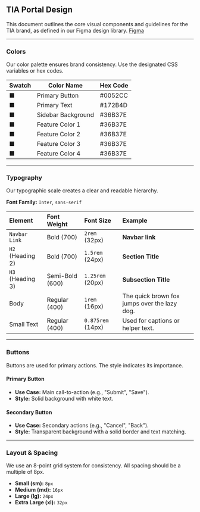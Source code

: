 ## TIA Portal Design

This document outlines the core visual components and guidelines for the TIA brand, as defined in our Figma design library. [Figma](https://www.figma.com/design/SQkuopu65w0X8XLSkmJZr8/TIA-design?node-id=7-30&p=f&t=ZGmVAEevszpWfPd0-0)

---
### Colors

Our color palette ensures brand consistency. Use the designated CSS variables or hex codes.

<table>
  <thead>
    <tr>
      <th>Swatch</th>
      <th>Color Name</th>
      <th>Hex Code</th>
    </tr>
  </thead>
  <tbody>
    <tr>
      <td><span style={{fontSize: '1.5em', color: '#2A90FF'}}>■</span></td>
      <td>Primary Button</td>
      <td>#0052CC</td>
    </tr>
    <tr>
      <td><span style={{fontSize: '1.5em', color: '#242424'}}>■</span></td>
      <td>Primary Text</td>
      <td>#172B4D</td>
    </tr>
    <tr>
      <td><span style={{fontSize: '1.5em', color: '#111827'}}>■</span></td>
      <td>Sidebar Background</td>
      <td>#36B37E</td>
    </tr>
    <tr>
      <td><span style={{fontSize: '1.5em', color: '#DE00E2'}}>■</span></td>
      <td>Feature Color 1</td>
      <td>#36B37E</td>
    </tr>
    <tr>
      <td><span style={{fontSize: '1.5em', color: '#E26D00'}}>■</span></td>
      <td>Feature Color 2</td>
      <td>#36B37E</td>
    </tr>
    <tr>
      <td><span style={{fontSize: '1.5em', color: '#04E200'}}>■</span></td>
      <td>Feature Color 3</td>
      <td>#36B37E</td>
    </tr>
    <tr>
      <td><span style={{fontSize: '1.5em', color: '#0075E2'}}>■</span></td>
      <td>Feature Color 4</td>
      <td>#36B37E</td>
    </tr>
  </tbody>
</table>

---

### Typography

Our typographic scale creates a clear and readable hierarchy.

**Font Family:** `Inter`, `sans-serif`

| Element         | Font Weight     | Font Size         | Example                          |
| :-------------- | :-------------- | :---------------- | :------------------------------- |
| `Navbar Link`| Bold (700)      | `2rem` (32px)     | **Navbar link** |
| `H2` (Heading 2)| Bold (700)      | `1.5rem` (24px)   | **Section Title** |
| `H3` (Heading 3)| Semi-Bold (600) | `1.25rem` (20px)  | **Subsection Title** |
| Body            | Regular (400)   | `1rem` (16px)     | The quick brown fox jumps over the lazy dog. |
| Small Text      | Regular (400)   | `0.875rem` (14px) | Used for captions or helper text.    |

---
### Buttons

Buttons are used for primary actions. The style indicates its importance.

#### Primary Button
* **Use Case:** Main call-to-action (e.g., "Submit", "Save").
* **Style:** Solid background with white text.

#### Secondary Button
* **Use Case:** Secondary actions (e.g., "Cancel", "Back").
* **Style:** Transparent background with a solid border and text matching.

---
### Layout & Spacing

We use an 8-point grid system for consistency. All spacing should be a multiple of 8px.

* **Small (sm):** `8px`
* **Medium (md):** `16px`
* **Large (lg):** `24px`
* **Extra Large (xl):** `32px`
